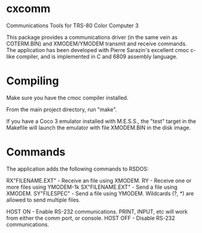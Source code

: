 # cxcomm
Communications Tools for TRS-80 Color Computer 3

This package provides a communications driver (in the same vein as COTERM.BIN) and XMODEM/YMODEM transmit and receive commands. The application has been developed with Pierre Sarazin's excellent cmoc c-like compiler, and is implemented in C and 6809 assembly language.

Compiling
=========

Make sure you have the cmoc compiler installed.

From the main project directory, run "make".

If you have a Coco 3 emulator installed with M.E.S.S., the "test" target in the Makefile will launch the emulator with file XMODEM.BIN in the disk image.

Commands
========

The application adds the following commands to RSDOS:

RX"FILENAME.EXT"  - Receive an file using XMODEM.
RY                - Receive one or more files using YMODEM-1k
SX"FILENAME.EXT"  - Send a file using XMODEM.
SY"FILESPEC"      - Send a file using YMODEM.   Wildcards (?, *) are allowed to send multiple files.

HOST ON           - Enable RS-232 communications.  PRINT, INPUT, etc will work from either the comm port, or console.
HOST OFF          - Disable RS-232 communications.


